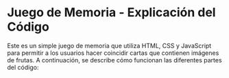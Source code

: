 # Juego de Memoria - Explicación del Código

Este es un simple juego de memoria que utiliza HTML, CSS y JavaScript para permitir a los usuarios hacer coincidir cartas que contienen imágenes de frutas. A continuación, se describe cómo funcionan las diferentes partes del código:
